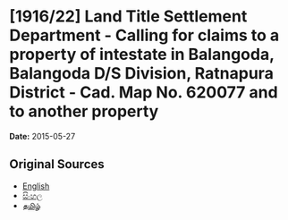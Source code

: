 # [1916/22] Land Title Settlement Department - Calling for claims to a property of intestate in Balangoda, Balangoda D/S Division, Ratnapura District - Cad. Map No. 620077 and to another property

**Date:** 2015-05-27

## Original Sources

- [English](https://documents.gov.lk/view/extra-gazettes/2015/5/1916-22_E.pdf)
- [සිංහල](https://documents.gov.lk/view/extra-gazettes/2015/5/1916-22_S.pdf)
- [தமிழ்](https://documents.gov.lk/view/extra-gazettes/2015/5/1916-22_T.pdf)
